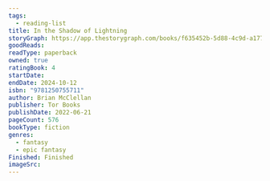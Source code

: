 ```yaml
---
tags:
  - reading-list
title: In the Shadow of Lightning
storyGraph: https://app.thestorygraph.com/books/f635452b-5d88-4c9d-a177-95328dd3c245
goodReads:
readType: paperback
owned: true
ratingBook: 4
startDate:
endDate: 2024-10-12
isbn: "9781250755711"
author: Brian McClellan
publisher: Tor Books
publishDate: 2022-06-21
pageCount: 576
bookType: fiction
genres:
  - fantasy
  - epic fantasy
Finished: Finished
imageSrc:
---
```

